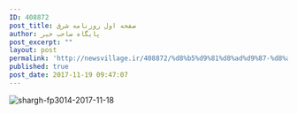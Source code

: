 ```yaml
---
ID: 408872
post_title: صفحه اول روزنامه شرق
author: پایگاه صاحب خبر
post_excerpt: ""
layout: post
permalink: 'http://newsvillage.ir/408872/%d8%b5%d9%81%d8%ad%d9%87-%d8%a7%d9%88%d9%84-%d8%b1%d9%88%d8%b2%d9%86%d8%a7%d9%85%d9%87-%d8%b4%d8%b1%d9%82-2/'
published: true
post_date: 2017-11-19 09:47:07
---
```

<img src="http://sahebkhabar.ir/download?f=2017/11/18/4/631236.jpg" alt="shargh-fp3014-2017-11-18">